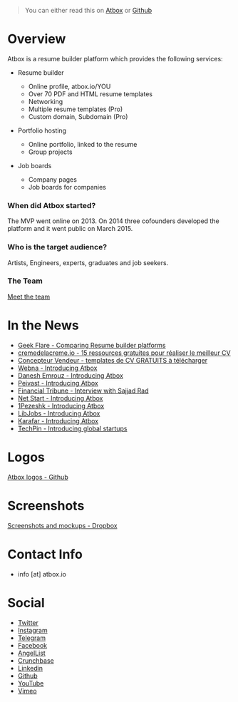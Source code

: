 >You can either read this on [Atbox](https://atbox.io/pages/press-kit) or [Github](https://github.com/Atbox/presskit)

# Overview #

Atbox is a resume builder platform which provides the following services:

* Resume builder
  * Online profile, atbox.io/YOU
  * Over 70 PDF and HTML resume templates
  * Networking
  * Multiple resume templates (Pro)
  * Custom domain, Subdomain (Pro)

* Portfolio hosting
  * Online portfolio, linked to the resume
  * Group projects

* Job boards
  * Company pages
  * Job boards for companies

### When did Atbox started? ###
The MVP went online on 2013. On 2014 three cofounders developed the platform and it went public on March 2015.

### Who is the target audience? ###
Artists, Engineers, experts, graduates and job seekers.

### The Team ###
[Meet the team](https://atbox.io/pages/team)


# In the News #

* [Geek Flare - Comparing Resume builder platforms](https://geekflare.com/free-visual-resume-to-impress/)
* [cremedelacreme.io - 15 ressources gratuites pour réaliser le meilleur CV](http://blog.cremedelacreme.io/2017/06/08/rh-cv-ressources-gratuites/)
* [Concepteur Vendeur - templates de CV GRATUITS à télécharger](http://concepteur-vendeur.fr/modeles.templates.de.cv.gratuits.a.telecharger-33-142.php)
* [Webna - Introducing Atbox](http://webna.ir/9318/best-free-resume-builder)
* [Danesh Emrouz - Introducing Atbox](http://daneshemrouz.com/2016/11/22/%D8%B3%D8%A7%D8%AE%D8%AA-%D8%B1%D9%88%D8%B2%D9%85%D9%87-%D8%AF%D8%B1-%D8%A7%D8%AA%D8%A8%D8%A7%DA%A9%D8%B3-%D8%AA%D9%86%D9%87%D8%A7-%D8%AF%D8%B1-160-%D8%AB%D8%A7%D9%86%DB%8C%D9%87/)
* [Peivast - Introducing Atbox](http://peivast.com/solution/%D8%A8%D8%B1%D9%88-%DA%A9%D8%A7%D8%B1-%D9%85%DB%8C%E2%80%8C%DA%A9%D9%86%D8%8C-%D9%86%DA%AF%D9%88-%D9%86%DB%8C%D8%B3%D8%AA-%DA%A9%D8%A7%D8%B1/)
* [Financial Tribune - Interview with Sajjad Rad](http://financialtribune.com/articles/sci-tech/42477/atbox-perfect-cv-job)
* [Net Start - Introducing Atbox](http://www.netstart.ir/7231/%D8%A7%DB%8C%D9%86-%D8%A8%D8%A7%D8%B1-%D9%81%D8%B1%D8%B5%D8%AA%E2%80%8C%D9%87%D8%A7%DB%8C-%D8%B4%D8%BA%D9%84%DB%8C-%D8%B4%D9%85%D8%A7-%D8%B1%D8%A7-%D9%BE%DB%8C%D8%AF%D8%A7-%D9%85%DB%8C%E2%80%8C%DA%A9/)
* [1Pezeshk - Introducing Atbox](http://1pezeshk.com/archives/2015/11/atbox.html)
* [LibJobs - Introducing Atbox](http://libjobs.ir/لذت-داشتن-یک-رزومه-حرفه-ای-را-با-atbox-بچشید/)
* [Karafar - Introducing Atbox](http://karafar.net/business-world/business-news/8003/)
* [TechPin - Introducing global startups](http://blog.techpin.ir/international-iranian-startups/)

# Logos #
[Atbox logos - Github](https://github.com/Atbox/logo)

# Screenshots #
[Screenshots and mockups - Dropbox](https://www.dropbox.com/sh/ss5ooqn2ngz5mwh/AAAKp4TmaAItZ4OgipNbQ3Mqa?dl=0)

# Contact Info #
* info [at] atbox.io

# Social #
* [Twitter](https://twitter.com/atbox_resume)
* [Instagram](https://instagram.com/atbox)
* [Telegram](https://telegram.me/atbox)
* [Facebook](https://facebook.com/atbox)
* [AngelList](https://angel.co/atbox)
* [Crunchbase](http://crunchbase.com/organization/atbox-io)
* [Linkedin](https://www.linkedin.com/company/atbox)
* [Github](https://github.com/atbox)
* [YouTube](https://www.youtube.com/channel/UCliUnQtp--WIbeerevL0uzA)
* [Vimeo](https://vimeo.com/atbox)


